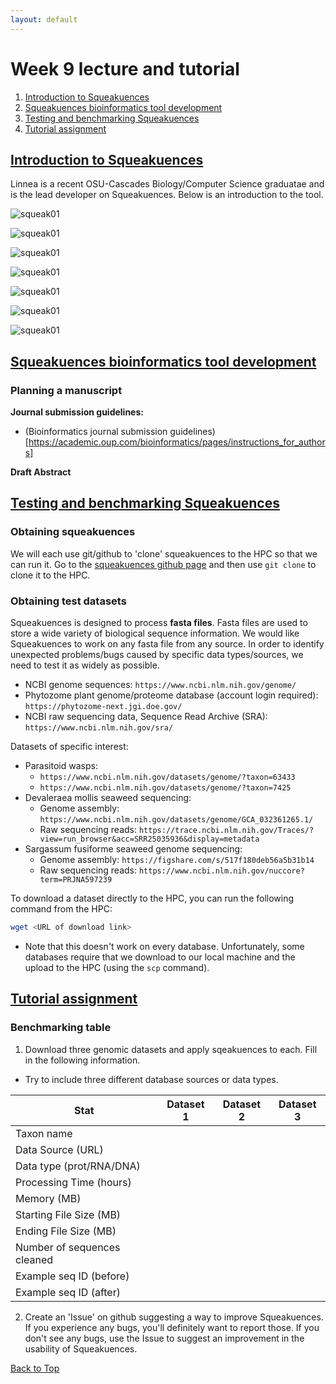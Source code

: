 ```yaml
---
layout: default
---
```


<a name="top"></a>


# Week 9 lecture and tutorial
1. [Introduction to Squeakuences](#intro)
2. [Squeakuences bioinformatics tool development](#tool)
3. [Testing and benchmarking Squeakuences](#test)
5. [Tutorial assignment](#tut)
    

## <ins>**Introduction to Squeakuences**</ins> <a name="intro"></a>
Linnea is a recent OSU-Cascades Biology/Computer Science graduatae and is the lead developer on Squeakuences. Below is an introduction to the tool.

![squeak01](/Images/Week09/squeak01.png)

![squeak01](/Images/Week09/squeak02.png)

![squeak01](/Images/Week09/squeak03.png)

![squeak01](/Images/Week09/squeak04.png)

![squeak01](/Images/Week09/squeak05.png)

![squeak01](/Images/Week09/squeak06.png)

![squeak01](/Images/Week09/squeak07.png)

## <ins>**Squeakuences bioinformatics tool development**</ins> <a name="tool"></a>

### Planning a manuscript

**Journal submission guidelines:**

- (Bioinformatics journal submission guidelines)[https://academic.oup.com/bioinformatics/pages/instructions_for_authors]

**Draft Abstract**

## <ins>**Testing and benchmarking Squeakuences**</ins> <a name="test"></a>

### Obtaining squeakuences

We will each use git/github to 'clone' squeakuences to the HPC so that we can run it. Go to the [squeakuences github page](https://github.com/EvanForsythe/Squeakuences) and then use `git clone` to clone it to the HPC.

### Obtaining test datasets

Squeakuences is designed to process **fasta files**. Fasta files are used to store a wide variety of biological sequence information. We would like Squeakuences to work on any fasta file from any source. In order to identify unexpected problems/bugs caused by specific data types/sources, we need to test it as widely as possible. 

- NCBI genome sequences: `https://www.ncbi.nlm.nih.gov/genome/`
- Phytozome plant genome/proteome database (account login required): `https://phytozome-next.jgi.doe.gov/`
- NCBI raw sequencing data, Sequence Read Archive (SRA): `https://www.ncbi.nlm.nih.gov/sra/`

Datasets of specific interest:
- Parasitoid wasps:
    - `https://www.ncbi.nlm.nih.gov/datasets/genome/?taxon=63433`
    - `https://www.ncbi.nlm.nih.gov/datasets/genome/?taxon=7425`
- Devaleraea mollis seaweed sequencing:
    - Genome assembly: `https://www.ncbi.nlm.nih.gov/datasets/genome/GCA_032361265.1/`
    - Raw sequencing reads: `https://trace.ncbi.nlm.nih.gov/Traces/?view=run_browser&acc=SRR25035936&display=metadata`
- Sargassum fusiforme seaweed genome sequencing:
    - Genome assembly: `https://figshare.com/s/517f180deb56a5b31b14`
    - Raw sequencing reads: `https://www.ncbi.nlm.nih.gov/nuccore?term=PRJNA597239`

To download a dataset directly to the HPC, you can run the following command from the HPC:
```bash
wget <URL of download link>
```
- Note that this doesn't work on every database. Unfortunately, some databases require that we download to our local machine and the upload to the HPC (using the `scp` command). 

## <ins>**Tutorial assignment**</ins> <a name="tut"></a>

### Benchmarking table

1. Download three genomic datasets and apply sqeakuences to each. Fill in the following information.
- Try to include three different database sources or data types.

|             Stat         | Dataset 1 | Dataset 2 | Dataset 3 |
|--------------------------|---------|---------|---------|
| Taxon name        |         |         |         |
| Data Source (URL)        |         |         |         |
| Data type (prot/RNA/DNA)        |         |         |         |
| Processing Time (hours) |         |         |         |
| Memory (MB)              |         |         |         |
| Starting File Size (MB)  |         |         |         |
| Ending File Size (MB)    |         |         |         |
| Number of sequences cleaned |         |         |         |
| Example seq ID (before)  |         |         |         |
| Example seq ID (after)   |         |         |         |

2. Create an 'Issue' on github suggesting a way to improve Squeakuences. If you experience any bugs, you'll definitely want to report those. If you don't see any bugs, use the Issue to suggest an improvement in the usability of Squeakuences. 

[Back to Top](#top)

